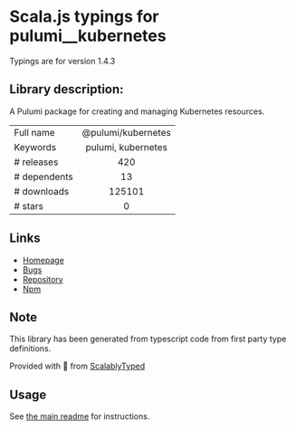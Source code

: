 
# Scala.js typings for pulumi__kubernetes

Typings are for version 1.4.3

## Library description:
A Pulumi package for creating and managing Kubernetes resources.

|                    |                 |
| ------------------ | :-------------: |
| Full name          | @pulumi/kubernetes |
| Keywords           | pulumi, kubernetes |
| # releases         | 420 |
| # dependents       | 13 |
| # downloads        | 125101 |
| # stars            | 0 |

## Links
- [Homepage](https://pulumi.io)
- [Bugs](https://github.com/pulumi/pulumi-kubernetes/issues)
- [Repository](https://github.com/pulumi/pulumi-kubernetes)
- [Npm](https://www.npmjs.com/package/%40pulumi%2Fkubernetes)
    


## Note
This library has been generated from typescript code from first party type definitions.

Provided with :purple_heart: from [ScalablyTyped](https://github.com/oyvindberg/ScalablyTyped)

## Usage
See [the main readme](../../readme.md) for instructions.


